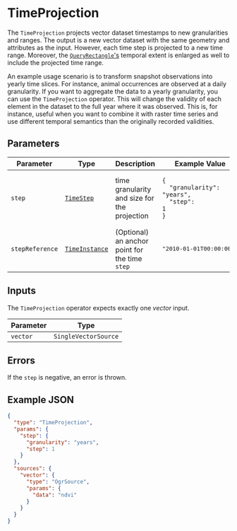 # TimeProjection

The `TimeProjection` projects vector dataset timestamps to new granularities and ranges.
The output is a new vector dataset with the same geometry and attributes as the input.
However, each time step is projected to a new time range.
Moreover, the [`QueryRectangle`'s](./../datatypes/queryrectangle.md) temporal extent is enlarged as well to include the projected time range.

An example usage scenario is to transform snapshot observations into yearly time slices.
For instance, animal occurrences are observed at a daily granularity.
If you want to aggregate the data to a yearly granularity, you can use the `TimeProjection` operator.
This will change the validity of each element in the dataset to the full year where it was observed.
This is, for instance, useful when you want to combine it with raster time series and use different temporal semantics than the originally recorded validities.

## Parameters

| Parameter       | Type                                         | Description                                    | Example Value                                                                                  |
| --------------- | -------------------------------------------- | ---------------------------------------------- | ---------------------------------------------------------------------------------------------- |
| `step`          | [`TimeStep`](/datatypes/timestep.md)         | time granularity and size for the projection   | <pre><code>{<br>&nbsp;&nbsp;"granularity": "years",<br>&nbsp;&nbsp;"step": 1<br>}</code></pre> |
| `stepReference` | [`TimeInstance`](/datatypes/timeinstance.md) | (Optional) an anchor point for the time `step` | <pre>"2010-01-01T00:00:00Z"</pre>                                                              |

## Inputs

The `TimeProjection` operator expects exactly one _vector_ input.

| Parameter | Type                 |
| --------- | -------------------- |
| `vector`  | `SingleVectorSource` |

## Errors

If the `step` is negative, an error is thrown.

## Example JSON

```json
{
  "type": "TimeProjection",
  "params": {
    "step": {
      "granularity": "years",
      "step": 1
    }
  },
  "sources": {
    "vector": {
      "type": "OgrSource",
      "params": {
        "data": "ndvi"
      }
    }
  }
}
```
